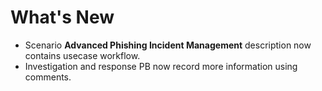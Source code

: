# What's New

- Scenario **Advanced Phishing Incident Management** description now contains usecase workflow.
- Investigation and response PB now record more information using comments.